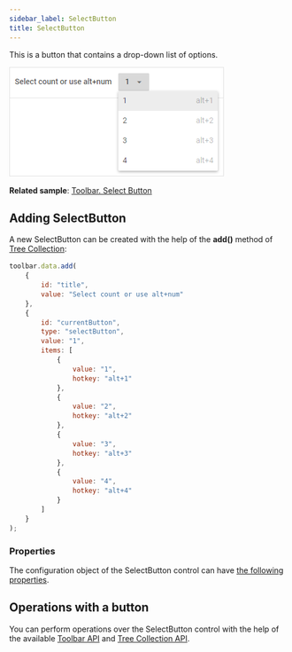```yaml
---
sidebar_label: SelectButton
title: SelectButton
---          
```


This is a button that contains a drop-down list of options.

![](../assets/toolbar/selectbutton.png)

**Related sample**: [Toolbar. Select Button](https://snippet.dhtmlx.com/nqq5ej8w)

## Adding SelectButton

A new SelectButton can be created with the help of the **add()** method of [Tree Collection](tree_collection/index.md):

~~~js
toolbar.data.add(
	{
		id: "title",
    	value: "Select count or use alt+num"
	},
	{
   		id: "currentButton",
    	type: "selectButton",
    	value: "1",
    	items: [
      		{
        		value: "1",
        		hotkey: "alt+1"
      		},
      		{
        		value: "2",
        		hotkey: "alt+2"
      		},
      		{
        		value: "3",
        		hotkey: "alt+3"
      		},
      		{
        		value: "4",
        		hotkey: "alt+4"
      		}
    	]
	}
);
~~~

### Properties

The configuration object of the SelectButton control can have [the following properties](toolbar/api/api_selectbutton_properties.md).

##  Operations with a button

You can perform operations over the SelectButton control with the help of the available [Toolbar API](toolbar/api/api_overview.md) and [Tree Collection API](tree_collection/index.md).
